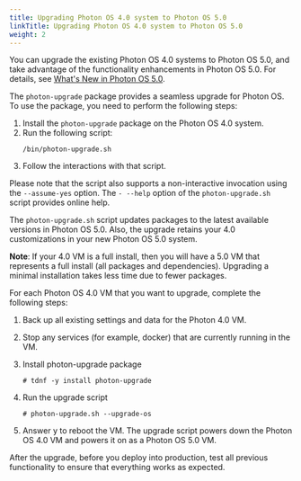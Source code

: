 ```yaml
---
title: Upgrading Photon OS 4.0 system to Photon OS 5.0
linkTitle: Upgrading Photon OS 4.0 system to Photon OS 5.0
weight: 2
---
```


You can upgrade the existing Photon OS 4.0 systems to Photon OS 5.0, and take advantage of the functionality enhancements in Photon OS 5.0. For details, see [What's New in Photon OS 5.0](./whats-new/).

The  `photon-upgrade` package provides a seamless upgrade for Photon OS. To use the package, you need to perform the following steps:

1.  Install the `photon-upgrade` package on the Photon OS 4.0 system.
2. Run the following script:
	```
	/bin/photon-upgrade.sh
	```   
3. Follow the interactions with that script. 

Please note that the script also supports a non-interactive invocation using the `--assume-yes` option. The `- --help` option of the `photon-upgrade.sh` script provides online help.

The `photon-upgrade.sh` script updates packages to the latest available versions in Photon OS 5.0. Also, the upgrade retains your 4.0 customizations in your new Photon OS 5.0 system.

**Note**: If your 4.0 VM is a full install, then you will have a 5.0 VM that represents a full install (all packages and dependencies). Upgrading a minimal installation takes less time due to fewer packages.

For each Photon OS 4.0 VM that you want to upgrade, complete the following steps:

1.	Back up all existing settings and data for the Photon 4.0 VM.
2.	Stop any services (for example, docker) that are currently running in the VM.
3.	Install photon-upgrade package
    
    ```
    # tdnf -y install photon-upgrade
    ```

4.	Run the upgrade script
    
    ```
    # photon-upgrade.sh --upgrade-os
    ```

5.	Answer y to reboot the VM. The upgrade script powers down the Photon OS 4.0 VM and powers it on as a Photon OS 5.0 VM.

After the upgrade, before you deploy into production, test all previous functionality to ensure that everything works as expected.

